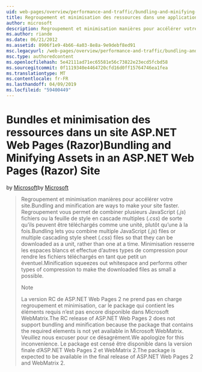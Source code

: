```yaml
---
uid: web-pages/overview/performance-and-traffic/bundling-and-minifying-assets-in-an-aspnet-web-pages-razor-site
title: Regroupement et minimisation des ressources dans une application Web Pages (Razor) Site | Microsoft Docs
author: microsoft
description: Regroupement et minimisation manières pour accélérer votre site. Regroupement de permet de combiner plusieurs fichiers JavaScript (.js) ou plusieurs styles CSS (...)
ms.author: riande
ms.date: 06/21/2012
ms.assetid: 8906f1e9-4b66-4a03-8e8a-9e9debf8ed91
msc.legacyurl: /web-pages/overview/performance-and-traffic/bundling-and-minifying-assets-in-an-aspnet-web-pages-razor-site
msc.type: authoredcontent
ms.openlocfilehash: 5e42111ad71ec65581e56c73822e23ecd5fcbd58
ms.sourcegitcommit: 0f1119340e4464720cfd16d0ff15764746ea1fea
ms.translationtype: MT
ms.contentlocale: fr-FR
ms.lasthandoff: 04/09/2019
ms.locfileid: "59400449"
---
```

# <a name="bundling-and-minifying-assets-in-an-aspnet-web-pages-razor-site"></a><span data-ttu-id="1dc95-104">Bundles et minimisation des ressources dans un site ASP.NET Web Pages (Razor)</span><span class="sxs-lookup"><span data-stu-id="1dc95-104">Bundling and Minifying Assets in an ASP.NET Web Pages (Razor) Site</span></span>

<span data-ttu-id="1dc95-105">by [Microsoft](https://github.com/microsoft)</span><span class="sxs-lookup"><span data-stu-id="1dc95-105">by [Microsoft](https://github.com/microsoft)</span></span>

> <span data-ttu-id="1dc95-106">Regroupement et minimisation manières pour accélérer votre site.</span><span class="sxs-lookup"><span data-stu-id="1dc95-106">Bundling and minification are ways to make your site faster.</span></span> <span data-ttu-id="1dc95-107">Regroupement vous permet de combiner plusieurs JavaScript (*.js*) fichiers ou la feuille de style en cascade multiples (*.css*) de sorte qu’ils peuvent être téléchargés comme une unité, plutôt qu’une à la fois.</span><span class="sxs-lookup"><span data-stu-id="1dc95-107">Bundling lets you combine multiple JavaScript (*.js*) files or multiple cascading style sheet (*.css*) files so that they can be downloaded as a unit, rather than one at a time.</span></span> <span data-ttu-id="1dc95-108">Minimisation resserre les espaces blancs et effectue d’autres types de compression pour rendre les fichiers téléchargés en tant que petit un éventuel.</span><span class="sxs-lookup"><span data-stu-id="1dc95-108">Minification squeezes out whitespace and performs other types of compression to make the downloaded files as small a possible.</span></span>
> 
> > [!NOTE]
> > <span data-ttu-id="1dc95-109">La version RC de ASP.NET Web Pages 2 ne prend pas en charge regroupement et minimisation, car le package qui contient les éléments requis n’est pas encore disponible dans Microsoft WebMatrix.</span><span class="sxs-lookup"><span data-stu-id="1dc95-109">The RC release of ASP.NET Web Pages 2 does not support bundling and minification because the package that contains the required elements is not yet available in Microsoft WebMatrix.</span></span> <span data-ttu-id="1dc95-110">Veuillez nous excuser pour ce désagrément.</span><span class="sxs-lookup"><span data-stu-id="1dc95-110">We apologize for this inconvenience.</span></span> <span data-ttu-id="1dc95-111">Le package est censé être disponible dans la version finale d’ASP.NET Web Pages 2 et WebMatrix 2.</span><span class="sxs-lookup"><span data-stu-id="1dc95-111">The package is expected to be available in the final release of ASP.NET Web Pages 2 and WebMatrix 2.</span></span>
